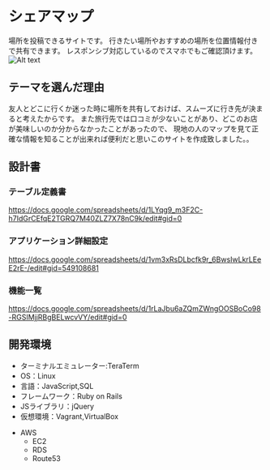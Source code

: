 # シェアマップ
 場所を投稿できるサイトです。
 行きたい場所やおすすめの場所を位置情報付きで共有できます。
 レスポンシブ対応しているのでスマホでもご確認頂けます。
![Alt text](/app/assets/imges/reademe.png)

## テーマを選んだ理由
 友人とどこに行くか迷った時に場所を共有しておけば、スムーズに行き先が決まると考えたからです。
 また旅行先では口コミが少ないことがあり、どこのお店が美味しいのか分からなかったことがあったので、
現地の人のマップを見て正確な情報を知ることが出来れば便利だと思いこのサイトを作成致しました。。

## 設計書
### テーブル定義書
<https://docs.google.com/spreadsheets/d/1LYqg9_m3F2C-h7IdGrCEfqE2TGRQ7M40ZLZ7X78nC9k/edit#gid=0>

### アプリケーション詳細設定
<https://docs.google.com/spreadsheets/d/1vm3xRsDLbcfk9r_6BwsIwLkrLEeE2rE-/edit#gid=549108681>

### 機能一覧
<https://docs.google.com/spreadsheets/d/1rLaJbu6aZQmZWngOOSBoCo98-RGSIMjjRBgBELwcvVY/edit#gid=0>

## 開発環境
- ターミナルエミュレーター:TeraTerm
- OS：Linux
- 言語：JavaScript,SQL
- フレームワーク：Ruby on Rails
- JSライブラリ：jQuery
- 仮想環境：Vagrant,VirtualBox
* AWS
  * EC2
  * RDS
  * Route53
